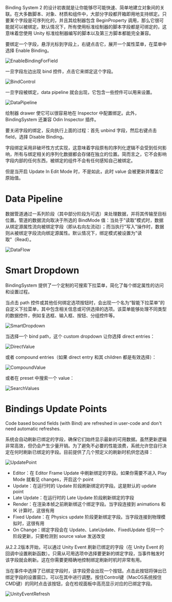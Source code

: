 Binding System 2 的设计初衷就是让你能够尽可能快速、简单地建立对象间的关联。在大多数脚本、对象、材质和组件中，大部分字段都开箱即用地支持绑定。只要某个字段是可序列化的，并且其绘制器包含 BeginProperty 调用，那么它很可能就可以被绑定。默认情况下，所有使用标准绘制器的脚本字段都是可绑定的，这意味着您使用 Unity 标准绘制器编写的脚本以及第三方脚本都能完全兼容。

要绑定一个字段，悬浮光标到字段上，右键点击它，展开一个属性菜单，在菜单中选择 Enable Binding。

![EnableBindingForField](image/EnableBindingForField.png)

一旦字段左边出现 bind 控件，点击它来绑定这个字段。

![BindControl](image/BindControl.png)

一旦字段被绑定，data pipeline 就会出现，它包含一些控件可以用来设置。

![DataPipeline](image/DataPipeline.png)

绘制器 drawer 使它可以很容易地在 Inspector 中配置绑定。此外，BindingSystem 还兼容 Odin Inspector 插件。

要关闭字段的绑定，反向执行上面的过程：首先 unbind 字段，然后右键点击 field，选择 Disable Binding。

字段绑定采用非破坏性方式实现，这意味着字段原有的序列化逻辑不会受到任何影响，所有与绑定相关的序列化数据都会存储在独立的位置。简而言之，它不会影响字段内部的任何东西，被绑定的组件不会有任何感知自己被绑定。

但是当开启 Update In Edit Mode 时，不是如此，此时 value 会被更新并覆盖它原始值。

# Data Pipeline

数据管道通过一系列阶段（其中部分阶段为可选）来处理数据，并将其传输至目标位置。管道的数据流向取决于所选的 BindMode 值：当处于"读取"模式时，数据从绑定源属性流向被绑定字段（即从右向左流动）；而当执行"写入"操作时，数据则从被绑定字段流向绑定源属性。默认情况下，绑定模式被设置为"读取"（Read）。

![DataFlow](image/DataFlow.png)

# Smart Dropdown

BindingSystem 提供了一个定制的可搜索下拉菜单，简化了每个绑定属性的访问和设置过程。

当点击 path 控件或其他任何绑定选项按钮时，会出现一个名为“智能下拉菜单”的自定义下拉菜单，其中包含相关信息或可供选择的选项。该菜单能够处理不同类型的数据控件，例如复选框、输入框、按钮、分组控件等。

![SmartDropdown](image/SmartDropdown.png)

当选择一个 bind path，这个 custom dropdown 让你选择 direct entries：

![DirectValue](image/DirectValue.png)

或者 compound entries（如果 direct entry 和其 children 都是有效选择）：

![CompoundValue](image/CompoundValue.png)

或者在 preset 中搜索一个 value：

![SearchValues](image/SearchValues.png)

# Bindings Update Points

Code based bound fields (with Bind<T>) are refreshed in user-code and don't need automatic refreshes.

系统会自动刷新已绑定的字段，确保它们始终显示最新的可用数据。虽然更新逻辑非常高效，但仍会产生少量开销。为了避免不必要的性能浪费，系统允许您自行决定在何时刷新已绑定的字段。目前提供了几个预定义的刷新时机供您选择：

![UpdatePoint](image/UpdatePoint.png)

- Editor：在 Editor Frame Update 中刷新绑定的字段。如果你需要不进入 Play Mode 就看见 changes，开启这个 point
- Update：在运行时的 Update 阶段刷新绑定的字段。这是默认的 update point
- Late Update：在运行时的 Late Update 阶段刷新绑定的字段
- Render：在渲染本帧之前刷新绑这个绑定字段。当字段连接到 animations 和 IK 计算时，这很有用
- Fixed Update：在 Physics update 阶段更新绑定字段。当字段连接到物理模拟时，这很有用
- On Change：绑定字段会在 Update、LateUpdate、FixedUpdate 任何一个阶段更新，只要检测到 source value 发送改变

从2.2.2版本开始，可以通过 Unity Event 刷新已绑定的字段（在 Unity Event 的回调中设置刷新函数）。只需从可用选项中选择要更新的绑定字段，当事件触发时该字段就会刷新。这在你需要更精确地控制绑定刷新时机时非常有用。

当在事件中选择了已绑定字段时，该字段旁会出现一个按钮。点击此按钮将弹出已绑定字段的设置窗口，可以在其中进行调整。按住Control键（MacOS系统按住CMD键）的同时点击该按钮，会在检视面板中高亮显示对应的已绑定字段。

![UnityEventRefresh](image/UnityEventRefresh.gif)

